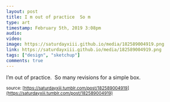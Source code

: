 ```yaml
---
layout: post
title: I m out of practice  So m
type: art
timestamp: February 5th, 2019 3:08pm
audio: 
video: 
image: https://saturdayxiii.github.io/media/182589004919.png
link: https://saturdayxiii.github.io/media/182589004919.png
tags: ["design", "sketchup"]
comments: true
---
```

I’m out of practice.  So many revisions for a simple box.
 
  
<small>source: [https://saturdayxiii.tumblr.com/post/182589004919](https://saturdayxiii.tumblr.com/post/182589004919)</small>